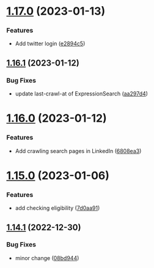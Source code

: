 # [1.17.0](https://github.com/ghorbani-mohammad/Social-Networks-Crawler/compare/v1.16.1...v1.17.0) (2023-01-13)


### Features

* Add twitter login ([e2894c5](https://github.com/ghorbani-mohammad/Social-Networks-Crawler/commit/e2894c56232cae9f32aaef95ca35ccfc7a876f9b))



## [1.16.1](https://github.com/ghorbani-mohammad/Social-Networks-Crawler/compare/v1.16.0...v1.16.1) (2023-01-12)


### Bug Fixes

* update last-crawl-at of ExpressionSearch ([aa297d4](https://github.com/ghorbani-mohammad/Social-Networks-Crawler/commit/aa297d4a14dc3d862b17442e9225cf89f68f672b))



# [1.16.0](https://github.com/ghorbani-mohammad/Social-Networks-Crawler/compare/v1.15.0...v1.16.0) (2023-01-12)


### Features

* Add crawling search pages in LinkedIn ([6808ea3](https://github.com/ghorbani-mohammad/Social-Networks-Crawler/commit/6808ea38ee0b531a49901b4fb99a6cb1c639d293))



# [1.15.0](https://github.com/ghorbani-mohammad/Social-Networks-Crawler/compare/v1.14.1...v1.15.0) (2023-01-06)


### Features

* add checking eligibility ([7d0aa91](https://github.com/ghorbani-mohammad/Social-Networks-Crawler/commit/7d0aa91d8144947f9fd44c20016c1c3dba8b2cc1))



## [1.14.1](https://github.com/ghorbani-mohammad/Social-Networks-Crawler/compare/v1.14.0...v1.14.1) (2022-12-30)


### Bug Fixes

* minor change ([08bd944](https://github.com/ghorbani-mohammad/Social-Networks-Crawler/commit/08bd94411eda9f5630c99e2ad6fc75d96ec20798))



